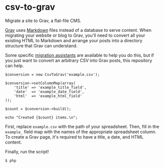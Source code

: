 # csv-to-grav

Migrate a site to Grav, a flat-file CMS.

[Grav](https://getgrav.org/) uses [Markdown](https://daringfireball.net/projects/markdown/syntax) files instead of a database to serve content. When migrating your website or blog to Grav, you'll need to convert all your existing HTML to Markdown and arrange your posts into a directory structure that Grav can understand.

Some specific [migration assistants](https://learn.getgrav.org/migration) are available to help you do this, but if you just want to convert an arbitrary CSV into Grav posts, this repository can help.

```
$conversion = new CsvToGrav('example.csv');

$conversion->setColumnMap(array(
    'title' => 'example_title_field',
    'date'  => 'example_date_field',
    'html'  => 'example_html_field'
));

$count = $conversion->build();

echo "Created {$count} items.\n";

```

First, replace `example.csv` with the path of your spreadsheet. Then, fill in the `example_` field map with the names of the appropriate spreadsheet column. To create a Grav page, it's required to have a title, a date, and HTML content.

Finally, run the script!

```
$ php
```
